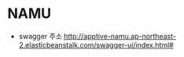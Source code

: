 # NAMU

- swagger 주소
http://apptive-namu.ap-northeast-2.elasticbeanstalk.com/swagger-ui/index.html#

